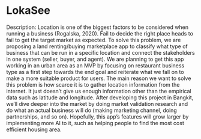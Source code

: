 # LokaSee
 
Description:
Location is one of the biggest factors to be considered when running a business (Rogalska, 2020). Fail to decide the right place heads to fail to get the target market as expected. To solve this problem, we are proposing a land renting/buying marketplace app to classify what type of business that can be run in a specific location and connect the stakeholders in one system (seller, buyer, and agent). We are planning to get this app working in an urban area as an MVP by focusing on restaurant business type as a first step towards the end goal and reiterate what we fall on to make a more suitable product for users. The main reason we want to solve this problem is how scarce it is to gather location information from the internet. It just doesn’t give us enough information other than the empirical data such as latitude and longitude. After developing this project in Bangkit, we’ll dive deeper into the market by doing market validation research and do what an actual business will do (making marketing channel, doing partnerships, and so on). Hopefully, this app’s features will grow larger by implementing more AI to it, such as helping people to find the most cost efficient housing area.

